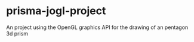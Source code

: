 # prisma-jogl-project
An project using the OpenGL graphics API for the drawing of an pentagon 3d prism
